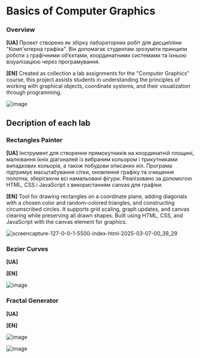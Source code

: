 # Basics of Computer Graphics
### Overview
**[UA]**
Проект створено як збірку лабораторних робіт для дисципліни "Комп'ютерна графіка". Він допомагає студентам зрозуміти принципи роботи з графічними об’єктами, координатними системами та їхньою візуалізацією через програмування.

**[EN]**
Created as collection a lab assignments for the "Computer Graphics" course, this project assists students in understanding the principles of working with graphical objects, coordinate systems, and their visualization through programming.

![image](https://github.com/user-attachments/assets/817b0727-8fd6-4cfd-bd38-5e55931ffb4f)

## Decription of each lab
### Rectangles Painter
**[UA]**
Інструмент для створення прямокутників на координатній площині, малювання їхніх діагоналей із вибраним кольором і трикутниками випадкових кольорів, а також побудови описаних кіл. Програма підтримує масштабування сітки, оновлення графіку та очищення полотна, зберігаючи всі намальовані фігури. Реалізовано за допомогою HTML, CSS і JavaScript з використанням canvas для графіки.

**[EN]**
Tool for drawing rectangles on a coordinate plane, adding diagonals with a chosen color and random-colored triangles, and constructing circumscribed circles. It supports grid scaling, graph updates, and canvas clearing while preserving all drawn shapes. Built using HTML, CSS, and JavaScript with the canvas element for graphics.

![screencapture-127-0-0-1-5500-index-html-2025-03-07-00_39_29](https://github.com/user-attachments/assets/e270828c-e462-4be2-8346-a153e780b2d9)

### Bezier Curves
**[UA]**

**[EN]**

![image](https://github.com/user-attachments/assets/ae814946-ac87-4017-9884-bf3c96b1d4a6)

### Fractal Generator
**[UA]**

**[EN]**

![image](https://github.com/user-attachments/assets/ddb614df-b8a4-4432-86a9-201a408e3a34)

![image](https://github.com/user-attachments/assets/f7f1d510-6f8c-483b-b850-f87dc4732364)
